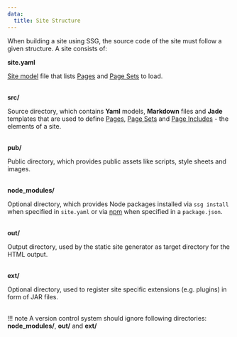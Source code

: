 ```yaml
---
data:
  title: Site Structure
---
```


When building a site using SSG, the source code of the site must follow a given structure. A site consists of:

**site.yaml**

[Site model](models/site) file that lists [Pages](models/page) and [Page Sets](models/page-set) to load. 
<br />
<br />

**src/**

Source directory, which contains **Yaml** models, **Markdown** files and **Jade** templates that are used to define [Pages](models/page), [Page Sets](models/page-set) and [Page Includes](models/page-include) - the elements of a site.
<br />
<br />

**pub/**

Public directory, which provides public assets like scripts, style sheets and images.
<br />
<br />

**node_modules/**

Optional directory, which provides Node packages installed via `ssg install` when specified in `site.yaml` or via [npm](https://www.npmjs.com/) when specified in a `package.json`.
<br />
<br />

**out/**

Output directory, used by the static site generator as target directory for the HTML output.
<br />
<br />

**ext/**

Optional directory, used to register site specific extensions (e.g. plugins) in form of JAR files.
<br />
<br />

!!! note
    A version control system should ignore following directories: **node_modules/**, **out/** and **ext/**
